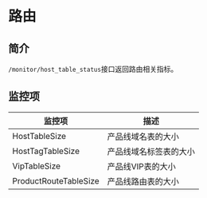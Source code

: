 # 路由

## 简介

`/monitor/host_table_status`接口返回路由相关指标。

## 监控项

| 监控项                 | 描述               |
| --------------------- | ------------------ |
| HostTableSize         | 产品线域名表的大小    |
| HostTagTableSize      | 产品线域名标签表的大小 |
| VipTableSize          | 产品线VIP表的大小    |
| ProductRouteTableSize | 产品线路由表的大小    |
